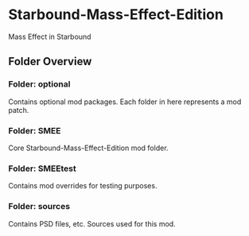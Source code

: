 Starbound-Mass-Effect-Edition
=============================

Mass Effect in Starbound


## Folder Overview

### Folder: optional
Contains optional mod packages. Each folder in here represents a mod patch.


### Folder: SMEE
Core Starbound-Mass-Effect-Edition mod folder.


### Folder: SMEEtest
Contains mod overrides for testing purposes.


### Folder: sources
Contains PSD files, etc. Sources used for this mod.